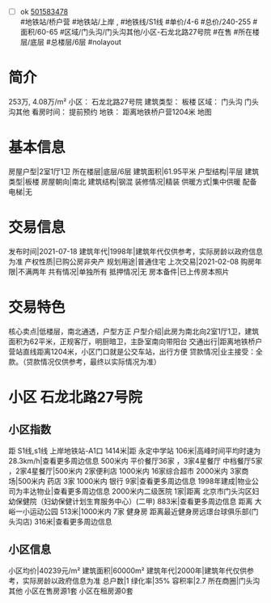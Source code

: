 - [ ] ok [501583478](https://bj.5i5j.com/ershoufang/501583478.html)  
 #地铁站/桥户营 #地铁站/上岸 ,  #地铁线/S1线
#单价/4-6 #总价/240-255 #面积/60-65   #区域/门头沟/门头沟其他/小区-石龙北路27号院 #在售 #所在楼层/底层 #总楼层/6层 #nolayout 
# 简介 
 253万,  4.08万/m² 
小区： 石龙北路27号院
建筑类型： 板楼
区域： 门头沟 门头沟其他
看房时间： 提前预约
地铁： 距离地铁桥户营1204米 地图
# 基本信息 
 房屋户型|2室1厅1卫
所在楼层|底层/6层
建筑面积|61.95平米
户型结构|平层
建筑类型|板楼
房屋朝向|南北
建筑结构|钢混
装修情况|精装
供暖方式|集中供暖
配备电梯|无
# 交易信息 
 发布时间|2021-07-18
建筑年代|1998年|建筑年代仅供参考，实际房龄以政府信息为准
产权性质|已购公房非央产
规划用途|普通住宅
上次交易|2021-02-08
购房年限|不满两年
共有情况|单独所有
抵押情况|无
房本备件|已上传房本照片
# 交易特色 
 核心卖点|低楼层，南北通透，户型方正
户型介绍|此房为南北向2室1厅1卫，建筑面积为62平米，正规客厅，明厨暗卫，主卧室南向带阳台
交通出行|距离地铁桥户营站直线距离1204米，小区门口就是公交车站，出行方便
贷款情况|业主接受：全款。（贷款情况仅供参考，最终以实际情况为准）
# 小区 石龙北路27号院
## 小区指数 
 距 S1线,s1线 上岸地铁站-A1口 1414米|距 永定中学站 106米|高峰时间平均时速为28.3km/h|查看更多周边信息
500米内 平价餐厅36家 ，3家4星餐厅
中档餐厅5家 ，2家4星餐厅|500米内 2家便利店
1000米内 16家综合超市
2000米内 3家商场|500米内 药店 3家
1000米内 银行 9家|查看更多周边信息
1998年建成|物业公司为丰达物业|查看更多周边信息
2000米内二级医院 1家|距离 北京市门头沟区妇幼保健院（妇幼保健计划生育服务中心）(二甲)  883米|查看更多周边信息
距离 大峪一小运动公园 513米|1000米内 7家 健身房
距离最近健身房远璟台球俱乐部(门头沟店) 316米|查看更多周边信息
## 小区信息 
 小区均价|40239元/m²
建筑面积|60000m²
建筑年代|2000年|建筑年代仅供参考，实际房龄以政府信息为准
总户数|1
绿化率|35%
容积率|2.7
所在商圈|门头沟其他
小区在售房源1套
小区在租房源0套
